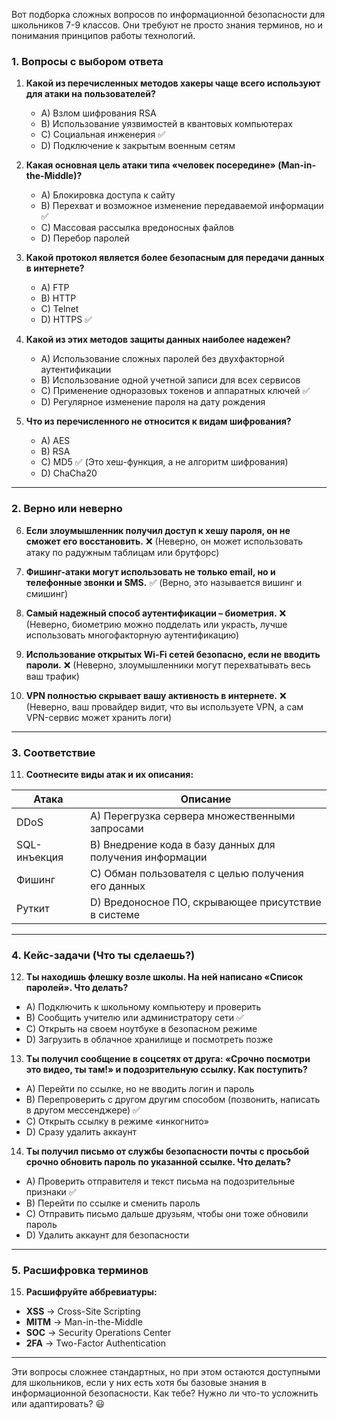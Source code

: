 Вот подборка сложных вопросов по информационной безопасности для школьников 7-9 классов. Они требуют не просто знания терминов, но и понимания принципов работы технологий.  

### **1. Вопросы с выбором ответа**  

1. **Какой из перечисленных методов хакеры чаще всего используют для атаки на пользователей?**  
   - A) Взлом шифрования RSA  
   - B) Использование уязвимостей в квантовых компьютерах  
   - C) Социальная инженерия ✅  
   - D) Подключение к закрытым военным сетям  

2. **Какая основная цель атаки типа «человек посередине» (Man-in-the-Middle)?**  
   - A) Блокировка доступа к сайту  
   - B) Перехват и возможное изменение передаваемой информации ✅  
   - C) Массовая рассылка вредоносных файлов  
   - D) Перебор паролей  

3. **Какой протокол является более безопасным для передачи данных в интернете?**  
   - A) FTP  
   - B) HTTP  
   - C) Telnet  
   - D) HTTPS ✅  

4. **Какой из этих методов защиты данных наиболее надежен?**  
   - A) Использование сложных паролей без двухфакторной аутентификации  
   - B) Использование одной учетной записи для всех сервисов  
   - C) Применение одноразовых токенов и аппаратных ключей ✅  
   - D) Регулярное изменение пароля на дату рождения  

5. **Что из перечисленного не относится к видам шифрования?**  
   - A) AES  
   - B) RSA  
   - C) MD5 ✅ (Это хеш-функция, а не алгоритм шифрования)  
   - D) ChaCha20  

---

### **2. Верно или неверно**  

6. **Если злоумышленник получил доступ к хешу пароля, он не сможет его восстановить.** ❌ (Неверно, он может использовать атаку по радужным таблицам или брутфорс)  

7. **Фишинг-атаки могут использовать не только email, но и телефонные звонки и SMS.** ✅ (Верно, это называется вишинг и смишинг)  

8. **Самый надежный способ аутентификации – биометрия.** ❌ (Неверно, биометрию можно подделать или украсть, лучше использовать многофакторную аутентификацию)  

9. **Использование открытых Wi-Fi сетей безопасно, если не вводить пароли.** ❌ (Неверно, злоумышленники могут перехватывать весь ваш трафик)  

10. **VPN полностью скрывает вашу активность в интернете.** ❌ (Неверно, ваш провайдер видит, что вы используете VPN, а сам VPN-сервис может хранить логи)  

---

### **3. Соответствие**  

11. **Соотнесите виды атак и их описания:**  

| Атака | Описание |
|--------|------------|
| DDoS | A) Перегрузка сервера множественными запросами |
| SQL-инъекция | B) Внедрение кода в базу данных для получения информации |
| Фишинг | C) Обман пользователя с целью получения его данных |
| Руткит | D) Вредоносное ПО, скрывающее присутствие в системе |

---

### **4. Кейс-задачи (Что ты сделаешь?)**  

12. **Ты находишь флешку возле школы. На ней написано «Список паролей». Что делать?**  
   - A) Подключить к школьному компьютеру и проверить  
   - B) Сообщить учителю или администратору сети ✅  
   - C) Открыть на своем ноутбуке в безопасном режиме  
   - D) Загрузить в облачное хранилище и посмотреть позже  

13. **Ты получил сообщение в соцсетях от друга: «Срочно посмотри это видео, ты там!» и подозрительную ссылку. Как поступить?**  
   - A) Перейти по ссылке, но не вводить логин и пароль  
   - B) Перепроверить с другом другим способом (позвонить, написать в другом мессенджере) ✅  
   - C) Открыть ссылку в режиме «инкогнито»  
   - D) Сразу удалить аккаунт  

14. **Ты получил письмо от службы безопасности почты с просьбой срочно обновить пароль по указанной ссылке. Что делать?**  
   - A) Проверить отправителя и текст письма на подозрительные признаки ✅  
   - B) Перейти по ссылке и сменить пароль  
   - C) Отправить письмо дальше друзьям, чтобы они тоже обновили пароль  
   - D) Удалить аккаунт для безопасности  

---

### **5. Расшифровка терминов**  

15. **Расшифруйте аббревиатуры:**  
   - **XSS** → Cross-Site Scripting  
   - **MITM** → Man-in-the-Middle  
   - **SOC** → Security Operations Center  
   - **2FA** → Two-Factor Authentication  

---

Эти вопросы сложнее стандартных, но при этом остаются доступными для школьников, если у них есть хотя бы базовые знания в информационной безопасности. Как тебе? Нужно ли что-то усложнить или адаптировать? 😃
